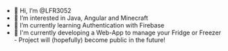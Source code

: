 - 👋 Hi, I’m @LFR3052
- 👀 I’m interested in Java, Angular and Minecraft
- 🌱 I’m currently learning Authentication with Firebase
- 👷 I'm currently developing a Web-App to manage your Fridge or Freezer - Project will (hopefully) become public in the future!

<!---
LFR3052/LFR3052 is a ✨ special ✨ repository because its `README.md` (this file) appears on your GitHub profile.
You can click the Preview link to take a look at your changes.
--->
